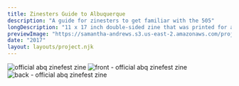 ```yaml
---
title: Zinesters Guide to Albuquerque
description: "A guide for zinesters to get familiar with the 505"
longDescription: "11 x 17 inch double-sided zine that was printed for attendees of the Albuquerque Zinefest. This was the official zine for Albuquerque Zinefest 2017."
previewImage: "https://samantha-andrews.s3.us-east-2.amazonaws.com/projects/zine-fest-abq-map/zine-fest-map-preview.jpg"
date: "2017"
layout: layouts/project.njk
---
```


![official abq zinefest zine](https://samantha-andrews.s3.us-east-2.amazonaws.com/projects/zine-fest-abq-map/zine-fest-map-preview.jpg)
![front - official abq zinefest zine](https://samantha-andrews.s3.us-east-2.amazonaws.com/projects/zine-fest-abq-map/abq-zine-fest-official-zine.jpg)
![back - official abq zinefest zine](https://samantha-andrews.s3.us-east-2.amazonaws.com/projects/zine-fest-abq-map/abq-zine-fest-official-zine-2.jpg)
